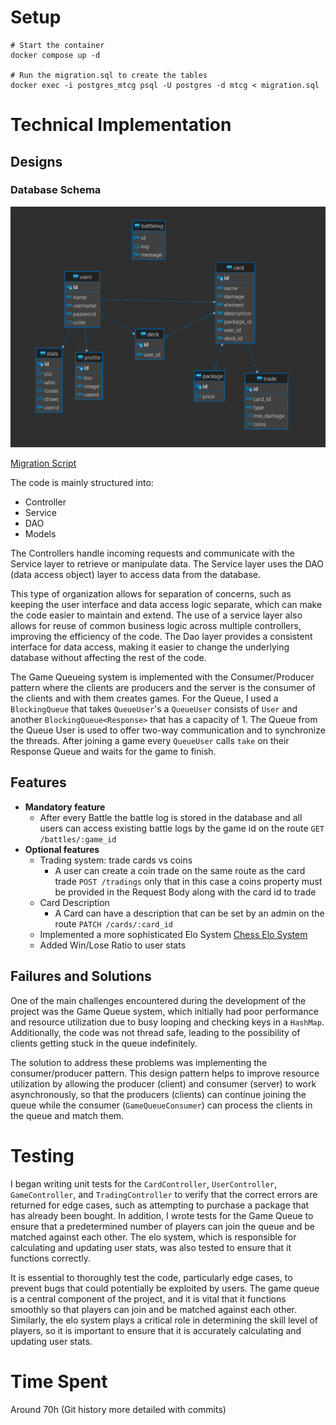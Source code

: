 # Setup
```
# Start the container
docker compose up -d
	
# Run the migration.sql to create the tables
docker exec -i postgres_mtcg psql -U postgres -d mtcg < migration.sql
```

# Technical Implementation
## Designs

### Database Schema
![Database Schema](./docs/db_schema.png)

[Migration Script](migration.sql)

The code is mainly structured into:
- Controller
- Service
- DAO
- Models

The Controllers handle incoming requests and communicate with the Service layer to retrieve or manipulate data. The Service layer uses the DAO (data access object) layer to access data from the database.

This type of organization allows for separation of concerns, such as keeping the user interface and data access logic separate, which can make the code easier to maintain and extend. The use of a service layer also allows for reuse of common business logic across multiple controllers, improving the efficiency of the code. The Dao layer provides a consistent interface for data access, making it easier to change the underlying database without affecting the rest of the code.

The Game Queueing system is implemented with the Consumer/Producer pattern where the clients are producers and the server is the consumer of the clients and with them creates games. For the Queue, I used a   `BlockingQueue` that takes `QueueUser`'s a `QueueUser` consists of `User` and another `BlockingQueue<Response>` that has a capacity of 1. The Queue from the Queue User is used to offer two-way communication and to synchronize the threads. After joining a game every `QueueUser` calls `take` on their Response Queue and waits for the game to finish.

## Features
- **Mandatory feature**
    - After every Battle the battle log is stored in the database and all users can access existing battle logs by the game id on the route `GET /battles/:game_id`
- **Optional features**
    - Trading system: trade cards vs coins
        - A user can create a coin trade on the same route as the card trade `POST /tradings` only that in this case a coins property must be provided in the Request Body along with the card id to trade
    - Card Description
        - A Card can have a description that can be set by an admin on the route `PATCH /cards/:card_id`
    - Implemented a more sophisticated Elo System [Chess Elo System](https://de.wikipedia.org/wiki/Elo-Zahl)
    - Added Win/Lose Ratio to user stats

## Failures and Solutions

One of the main challenges encountered during the development of the project was the Game Queue system, which initially had poor performance and resource utilization due to busy looping and checking keys in a `HashMap`. Additionally, the code was not thread safe, leading to the possibility of clients getting stuck in the queue indefinitely.

The solution to address these problems was implementing the consumer/producer pattern. This design pattern helps to improve resource utilization by allowing the producer (client) and consumer (server) to work asynchronously, so that the producers (clients) can continue joining the queue while the consumer (`GameQueueConsumer`) can process the clients in the queue and match them.

# Testing

I began writing unit tests for the `CardController`, `UserController`, `GameController`, and `TradingController` to verify that the correct errors are returned for edge cases, such as attempting to purchase a package that has already been bought. In addition, I wrote tests for the Game Queue to ensure that a predetermined number of players can join the queue and be matched against each other. The elo system, which is responsible for calculating and updating user stats, was also tested to ensure that it functions correctly.

It is essential to thoroughly test the code, particularly edge cases, to prevent bugs that could potentially be exploited by users. The game queue is a central component of the project, and it is vital that it functions smoothly so that players can join and be matched against each other. Similarly, the elo system plays a critical role in determining the skill level of players, so it is important to ensure that it is accurately calculating and updating user stats.

# Time Spent

Around 70h (Git history more detailed with commits)
